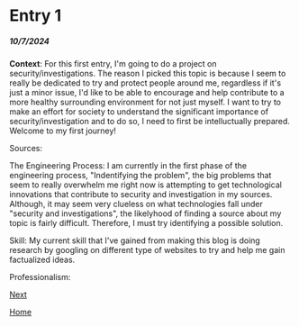 # Entry 1
##### 10/7/2024
__Context__:
For this first entry, I'm going to do a project on security/investigations. The reason I picked this topic is because I seem to really be dedicated to try and protect people around me, regardless if it's just a minor issue, I'd like to be able to encourage and help contribute to a more healthy surrounding environment for not just myself. I want to try to make an effort for society to understand the significant importance of security/investigation and to do so, I need to first be intelluctually prepared. Welcome to my first journey!

Sources:

The Engineering Process:
I am currently in the first phase of the engineering process, "Indentifying the problem", the big problems that seem to really overwhelm me right now is attempting to get technological innovations that contribute to security and investigation in my sources. Although, it may seem very clueless on what technologies fall under "security and investigations", the likelyhood of finding a source about my topic is fairly difficult. Therefore, I must try identifying a possible solution.

Skill: 
My current skill that I've gained from making this blog is doing research by googling on different type of websites to try and help me gain factualized ideas.

Professionalism:

[Next](entry02.md)

[Home](../README.md)
